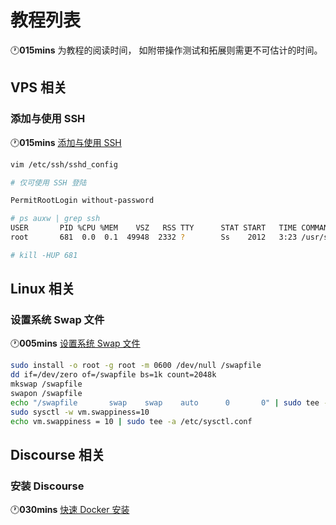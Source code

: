 # 教程列表

🕐**015mins** 为教程的阅读时间，
如附带操作测试和拓展则需更不可估计的时间。


## VPS 相关

### 添加与使用 SSH

 🕐**015mins** [添加与使用 SSH](https://www.digitalocean.com/community/tutorials/how-to-use-ssh-keys-with-digitalocean-droplets)

```bash
vim /etc/ssh/sshd_config

# 仅可使用 SSH 登陆

PermitRootLogin without-password

# ps auxw | grep ssh
USER       PID %CPU %MEM    VSZ   RSS TTY      STAT START   TIME COMMAND
root       681  0.0  0.1  49948  2332 ?        Ss    2012   3:23 /usr/sbin/sshd -D

# kill -HUP 681
```

## Linux 相关

### 设置系统 Swap 文件

🕐**005mins** [设置系统 Swap 文件](https://meta.discourse.org/t/create-a-swapfile-for-your-linux-server/13880)

```bash
sudo install -o root -g root -m 0600 /dev/null /swapfile
dd if=/dev/zero of=/swapfile bs=1k count=2048k
mkswap /swapfile
swapon /swapfile
echo "/swapfile       swap    swap    auto      0       0" | sudo tee -a /etc/fstab
sudo sysctl -w vm.swappiness=10
echo vm.swappiness = 10 | sudo tee -a /etc/sysctl.conf
```

## Discourse 相关

### 安装 Discourse

🕐**030mins** [快速 Docker 安装](https://github.com/discourse/discourse/blob/master/docs/INSTALL-cloud.md)
